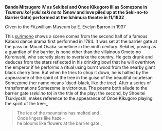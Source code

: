 **Bando Mitsugoro IV as Sekibei and Onoe Kikugoro III as Somezone in _Tsumoru koi yuki seki no to_ (Snow and love piled up at the Seki-no-to Barrier Gate) performed at the Ichimura theatre in 11/1832**

Given to the Fitzwilliam Museum by E. Evelyn Barron in 1937

This [surimono](/theme/surimono-and-special-printing-effects) shows a scene comes from the second half of a famous Kabuki dance drama first performed in 1784. It was set at the barrier gate at the pass on Mount Osaka sometime in the ninth century. Sekibei, posing as a guardian of the barrier, is none other than the villainous Omoto no Kuronushi, who secretly plans to overtake the country. He gets drunk and deduces from the stars reflected in his drinking bowl that he will overthrow the emperor if he performs a ritual using burnt wood from the nearby giant black cherry tree. But when he tries to chop it down, he is halted by the appearance of the spirit of the tree in the guise of the beautiful courtesan Somezome (her name means 'dyed-black, like the tree). After a series of transformations Somezome is victorious. The poems both allude to the barrier gate (_seki no to_) in the title of the play; the second, by Shoeitei Tsukiyoshi, makes reference to the appearance of Onoe Kikugoro playing the spirit of the tree:_  

> The ice of the mountains has melted and   
Onoe lingers like haze -  
he blooms like flowers at the barrier gate._
